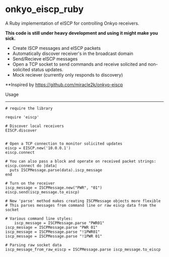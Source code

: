 onkyo_eiscp_ruby
================

A Ruby implementation of eISCP for controlling Onkyo receivers.

**This code is still under heavy development and using it might make you sick.**
* Create ISCP messages and eISCP packets
* Automatically discover receiver's in the broadcast domain
* Send/Recieve eISCP messages
* Open a TCP socket to send commands and receive solicited and non-solicited status updates.
* Mock reciever (currently only responds to discovery)

**Inspired by https://github.com/miracle2k/onkyo-eiscp

Usage
________________

	# require the library

	require 'eiscp'
	
	# Discover local receivers
	EISCP.discover
	
	
	# Open a TCP connection to monitor solicited updates
	eiscp = EISCP.new('10.0.0.1')
	eiscp.connect

	# You can also pass a block and operate on received packet strings:
	eiscp.connect do |data|
	  puts ISCPMessage.parse(data).iscp_message
	end

	# Turn on the receiver
	iscp_message = ISCPMessage.new("PWR", "01")
	eiscp.send(iscp_message.to_eiscp)

	# New 'parse' method makes creating ISCPMessage objects more flexible
	# This parses messages from command line or raw eiscp data from the socket
	
	# Various command line styles:
        iscp_message = ISCPMessage.parse "PWR01"
	iscp_message = ISCPMessage.parse "PWR 01"
	iscp_message = ISCPMessage.parse "!1PWR01"
	iscp_message = ISCPMessage.parse "!1PWR 01"

	# Parsing raw socket data
	iscp_message_from_raw_eiscp = ISCPMessage.parse iscp_message.to_eiscp

